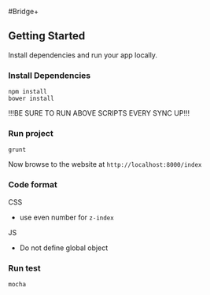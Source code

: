 #Bridge+

## Getting Started

Install dependencies and run your app locally.

### Install Dependencies

```
npm install
bower install
```

!!!BE SURE TO RUN ABOVE SCRIPTS EVERY SYNC UP!!!

### Run project

```
grunt
```

Now browse to the website at `http://localhost:8000/index`

### Code format

CSS
- use even number for `z-index`

JS
- Do not define global object

### Run test
```
mocha
```